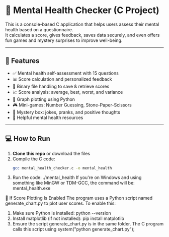 # 🧠 Mental Health Checker (C Project)

This is a console-based C application that helps users assess their mental health based on a questionnaire.  
It calculates a score, gives feedback, saves data securely, and even offers fun games and mystery surprises to improve well-being.

---

## 🧾 Features

- ✅ Mental health self-assessment with 15 questions
- 📊 Score calculation and personalized feedback
- 💾 Binary file handling to save & retrieve scores
- 📈 Score analysis: average, best, worst, and variance
- 🧠 Graph plotting using Python
- 🎮 Mini-games: Number Guessing, Stone-Paper-Scissors
- 🎁 Mystery box: jokes, pranks, and positive thoughts
- 🔗 Helpful mental health resources

---

## 💻 How to Run

1. **Clone this repo** or download the files
2. Compile the C code:
   ```bash
   gcc mental_health_checker.c -o mental_health
3. Run the code:
   ./mental_health
   If you're on Windows and using something like MinGW or TDM-GCC, the command will be:
   mental_health.exe

🧠 If Score Plotting Is Enabled
The program uses a Python script named generate_chart.py to plot user scores. To enable this:

1. Make sure Python is installed:
python --version
2. Install matplotlib (if not installed):
pip install matplotlib
3. Ensure the script generate_chart.py is in the same folder.
The C program calls this script using system("python generate_chart.py");
